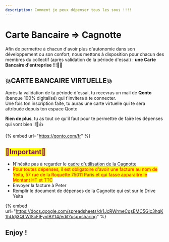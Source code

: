 ```yaml
---
description: Comment je peux dépenser tous les sous !!!!
---
```


# Carte Bancaire => Cagnotte

Afin de permettre à chacun d'avoir plus d'autonomie dans son développement ou son confort, nous   mettons à disposition pour chacun des membres du collectif (après validation de la période d'essai) : **une Carte Bancaire d'entreprise** !!!🤑🤑

## 💥CARTE BANCAIRE VIRTUELLE💥

Après la validation de ta période d'essai, tu recevras un mail de **Qonto** (banque 100% digitalisé) qui t'invitera à te connecter.\
Une fois ton inscription faite, tu auras une carte virtuelle qui te sera attribuée depuis ton espace Qonto

**Rien de plus**, tu as tout ce qu'il faut pour te permettre de faire les dépenses qui vont bien !!🙌👍

{% embed url="https://qonto.com/fr" %}

## <mark style="color:purple;">🛑Important🛑</mark>

* N'hésite pas à regarder le [cadre d'utilisation de la Cagnotte ](../../decouvrir-yeita/cagnotte-creative.md)
* <mark style="color:red;">Pour toutes dépenses, il est obligatoire d'avoir une facture au nom de Yeita, 57 rue de la Roquette 75011 Paris et qui fasse apparaitre le Montant HT et TTC</mark>
* Envoyer la <mark style="color:red;"></mark> facture à Peter&#x20;
* Remplir le document de dépenses de la Cagnotte qui est sur le Drive Yeita

{% embed url="https://docs.google.com/spreadsheets/d/1JcRWrmeCgsEMC5Gic3hqK1hUdj3QLWlScFIFyvIBY14/edit?usp=sharing" %}

## Enjoy !

